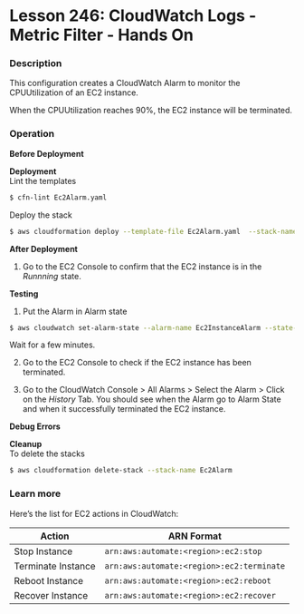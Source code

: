 # Lesson 246: CloudWatch Logs - Metric Filter - Hands On

### Description

This configuration creates a CloudWatch Alarm to monitor the CPUUtilization of an EC2 instance.

When the CPUUtilization reaches 90%, the EC2 instance will be terminated.

### Operation

**Before Deployment**

**Deployment**  
Lint the templates

```bash
$ cfn-lint Ec2Alarm.yaml
```

Deploy the stack

```bash
$ aws cloudformation deploy --template-file Ec2Alarm.yaml  --stack-name Ec2Alarm
```

**After Deployment**

1. Go to the EC2 Console to confirm that the EC2 instance is in the _Runnning_ state.

**Testing**

1. Put the Alarm in Alarm state

```bash
$ aws cloudwatch set-alarm-state --alarm-name Ec2InstanceAlarm --state-value ALARM  --state-reason "Testing alarm"
```

Wait for a few minutes.

2. Go to the EC2 Console to check if the EC2 instance has been terminated.

3. Go to the CloudWatch Console > All Alarms > Select the Alarm > Click on the _History_ Tab. You should see when the Alarm go to Alarm State and when it successfully terminated the EC2 instance.

**Debug Errors**

**Cleanup**  
To delete the stacks

```bash
$ aws cloudformation delete-stack --stack-name Ec2Alarm
```

### Learn more

Here’s the list for EC2 actions in CloudWatch:

| Action             | ARN Format                                |
| ------------------ | ----------------------------------------- |
| Stop Instance      | `arn:aws:automate:<region>:ec2:stop`      |
| Terminate Instance | `arn:aws:automate:<region>:ec2:terminate` |
| Reboot Instance    | `arn:aws:automate:<region>:ec2:reboot`    |
| Recover Instance   | `arn:aws:automate:<region>:ec2:recover`   |

